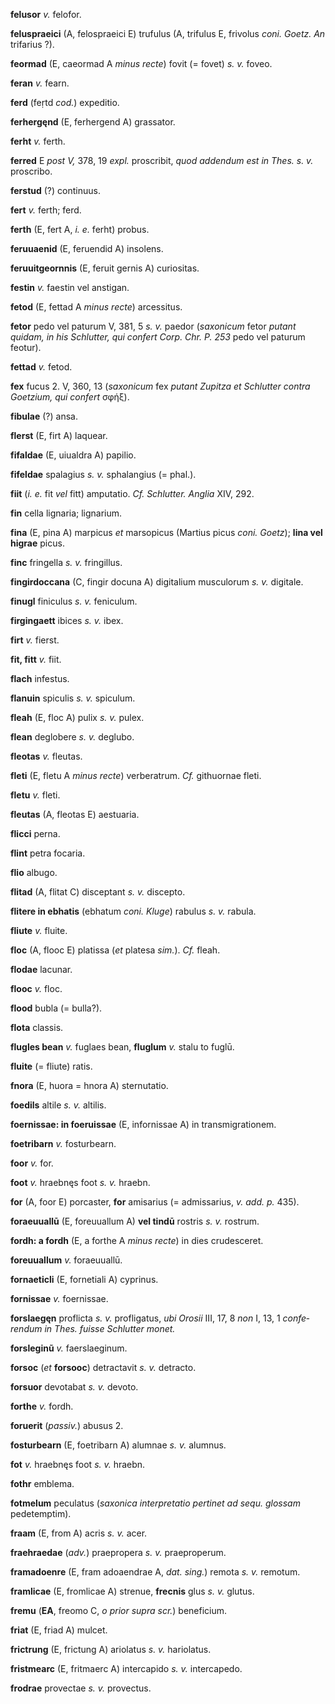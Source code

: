 **felusor** *v.* felofor.

**feluspraeici** (A, felospraeici E) trufulus (A, trifulus E, frivolus
*coni. Goetz. An* trifarius ?).

**feormad** (E, caeormad A *minus recte*) fovit (= fovet) *s. v.* foveo.

**feran** *v.* fearn.

**ferd** (feṛtd *cod.*) expeditio.

**ferhergęnd** (E, ferhergend A) grassator.

**ferht** *v.* ferth.

**ferred** E *post V,* 378, 19 *expl.* proscribit, *quod addendum est in
Thes. s. v.* proscribo.

**ferstud** (?) continuus.

**fert** *v.* ferth; ferd.

**ferth** (E, fert A, *i. e.* ferht) probus.

**feruuaenid** (E, feruendid A) insolens.

**feruuitgeornnis** (E, feruit gernis A) curiositas.

**festin** *v.* faestin vel anstigan.

**fetod** (E, fettad A *minus recte*) arcessitus.

**fetor** pedo vel paturum V, 381, 5 *s. v.* paedor (*saxonicum* fetor
*putant quidam, in his Schlutter, qui confert Corp. Chr. P. 253* pedo
vel paturum feotur).

**fettad** *v.* fetod.

**fex** fucus 2. V, 360, 13 (*saxonicum* fex *putant Zupitza et
Schlutter contra Goetzium, qui confert* σφήξ).

**fibulae** (?) ansa.

**flerst** (E, firt A) laquear.

**fifaldae** (E, uiualdra A) papilio.

**fifeldae** spalagius *s. v.* sphalangius (= phal.).

**fiit** (*i. e.* fit *vel* fitt) amputatio. *Cf. Schlutter. Anglia*
XIV, 292.

**fin** cella lignaria; lignarium.

**fina** (E, pina A) marpicus *et* marsopicus (Martius picus *coni.
Goetz*); **lina vel higrae** picus.

**finc** fringella *s. v.* fringillus.

**fingirdoccana** (C, fingir docuna A) digitalium musculorum *s. v.*
digitale.

**finugl** finiculus *s. v.* feniculum.

**firgingaett** ibices *s. v.* ibex.

**firt** *v.* fierst.

**fit, fitt** *v.* fiit.

**flach** infestus.

**flanuin** spiculis *s. v.* spiculum.

**fleah** (E, floc A) pulix *s. v.* pulex.

**flean** deglobere *s. v.* deglubo.

**fleotas** *v.* fleutas.

**fleti** (E, fletu A *minus recte*) verberatrum. *Cf.* githuornae
fleti.

**fletu** *v.* fleti.

**fleutas** (A, fleotas E) aestuaria.

**flicci** perna.

**flint** petra focaria.

**flio** albugo.

**flitad** (A, flitat C) disceptant *s. v.* discepto.

**flitere in ebhatis** (ebhatum *coni. Kluge*) rabulus *s. v.* rabula.

**fliute** *v.* fluite.

**floc** (A, flooc E) platissa (*et* platesa *sim.*). *Cf.* fleah.

**flodae** lacunar.

**flooc** *v.* floc.

**flood** bubla (= bulla?).

**flota** classis.

**flugles bean** *v.* fuglaes bean, **fluglum** *v.* stalu to fuglū.

**fluite** (= fliute) ratis.

**fnora** (E, huora = hnora A) sternutatio.

**foedils** altile *s. v.* altilis.

**foernissae: in foeruissae** (E, infornissae A) in transmigrationem.

**foetribarn** *v.* fosturbearn.

**foor** *v.* for.

**foot** *v.* hraebnęs foot *s. v.* hraebn.

**for** (A, foor E) porcaster, **for** amisarius (= admissarius, *v.*
*add. p.* 435).

**foraeuuallū** (E, foreuuallum A) **vel tindū** rostris *s. v.*
rostrum.

**fordh: a fordh** (E, a forthe A *minus recte*) in dies crudesceret.

**foreuuallum** *v.* foraeuuallū.

**fornaeticli** (E, fornetiali A) cyprinus.

**fornissae** *v.* foernissae.

**forslaegęn** proflicta *s. v.* profligatus, *ubi Orosii* III, 17, 8
*non* I, 13, 1 *confe­rendum in Thes. fuisse Schlutter monet.*

**forsleginũ** *v.* faerslaeginum.

**forsoc** (*et* **forsooc**) detractavit *s. v.* detracto.

**forsuor** devotabat *s. v.* devoto.

**forthe** *v.* fordh.

**foruerit** (*passiv.*) abusus 2.

**fosturbearn** (E, foetribarn A) alumnae *s. v.* alumnus.

**fot** *v.* hraebnęs foot *s. v.* hraebn.

**fothr** emblema.

**fotmelum** peculatus (*saxonica interpre­tatio pertinet ad sequ.
glossam* pedetemptim).

**fraam** (E, from A) acris *s. v.* acer.

**fraehraedae** (*adv.*) praepropera *s. v.* praeproperum.

**framadoenre** (E, fram adoaendrae A, *dat. sing.*) remota *s. v.*
remotum.

**framlicae** (E, fromlicae A) strenue, **frecnis** glus *s. v.* glutus.

**fremu** (**EA**, freomo C, *o prior supra scr.*) beneficium.

**friat** (E, friad A) mulcet.

**frictrung** (E, frictung A) ariolatus *s. v.* hariolatus.

**fristmearc** (E, fritmaerc A) intercapido *s. v.* intercapedo.

**frodrae** provectae *s. v.* provectus.

